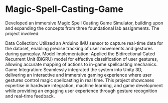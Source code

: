 # Magic-Spell-Casting-Game
Developed an immersive Magic Spell Casting Game Simulator, building upon and expanding the concepts from three foundational lab assignments. The project involved:

Data Collection: Utilized an Arduino IMU sensor to capture real-time data for the dataset, enabling precise tracking of user movements and gestures during gameplay.
Model Implementation: Applied the Bidirectional Gated Recurrent Unit (BiGRU) model for effective classification of user gestures, allowing accurate mapping of actions to in-game spellcasting mechanics.
Game Integration: Seamlessly integrated the system into Unity 3D, delivering an interactive and immersive gaming experience where user gestures control magic spellcasting in real time.
This project showcases expertise in hardware integration, machine learning, and game development while providing an engaging user experience through gesture recognition and real-time feedback.
